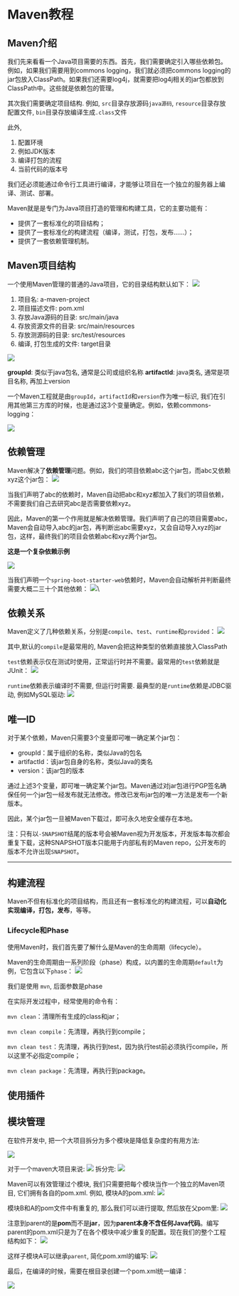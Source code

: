 # Maven教程

## Maven介绍
我们先来看看一个Java项目需要的东西。首先，我们需要确定引入哪些依赖包。例如，如果我们需要用到commons logging，我们就必须把commons logging的jar包放入ClassPath。如果我们还需要log4j，就需要把log4j相关的jar包都放到ClassPath中。这些就是依赖包的管理。

其次我们需要确定项目结构. 例如, `src`目录存放源码`java源码`, `resource`目录存放配置文件, `bin`目录存放编译生成`.class`文件

此外, 
1. 配置环境 
2. 例如JDK版本
3. 编译打包的流程
4. 当前代码的版本号

我们还必须能通过命令行工具进行编译，才能够让项目在一个独立的服务器上编译、测试、部署。

Maven就是是专门为Java项目打造的管理和构建工具，它的主要功能有：

* 提供了一套标准化的项目结构；
* 提供了一套标准化的构建流程（编译，测试，打包，发布……）；
* 提供了一套依赖管理机制。

## Maven项目结构

一个使用Maven管理的普通的Java项目，它的目录结构默认如下：
![](img/2021-10-18-23-15-01.png)

1. 项目名: a-maven-project
2. 项目描述文件: pom.xml
3. 存放Java源码的目录: src/main/java
4. 存放资源文件的目录: src/main/resources
5. 存放测源码的目录: src/test/resources
6. 编译, 打包生成的文件: target目录

![](img/2021-10-18-23-18-07.png)

**groupId**: 类似于java包名, 通常是公司或组织名称
**artifactId**: java类名, 通常是项目名称, 再加上version

一个Maven工程就是由`groupId`，`artifactId`和`version`作为唯一标识, 我们在引用其他第三方库的时候，也是通过这3个变量确定。例如，依赖commons-logging：

![](img/2021-10-18-23-21-11.png)


## 依赖管理

Maven解决了**依赖管理**问题。例如，我们的项目依赖abc这个jar包，而abc又依赖xyz这个jar包：
![](img/2021-10-18-23-35-11.png)


当我们声明了abc的依赖时，Maven自动把abc和xyz都加入了我们的项目依赖，不需要我们自己去研究abc是否需要依赖xyz。

因此，Maven的第一个作用就是解决依赖管理。我们声明了自己的项目需要abc，Maven会自动导入abc的jar包，再判断出abc需要xyz，又会自动导入xyz的jar包，这样，最终我们的项目会依赖abc和xyz两个jar包。

**这是一个复杂依赖示例**

![](img/2021-10-18-23-37-17.png)

当我们声明一个`spring-boot-starter-web`依赖时，Maven会自动解析并判断最终需要大概二三十个其他依赖：
![](img/2021-10-18-23-37-44.png)\


## 依赖关系

Maven定义了几种依赖关系，分别是`compile`、`test`、`runtime`和`provided`：
![](img/2021-10-18-23-39-04.png)

其中,默认的`compile`是最常用的, Maven会把这种类型的依赖直接放入ClassPath

`test`依赖表示仅在测试时使用，正常运行时并不需要。最常用的`test`依赖就是JUnit：
![](img/2021-10-18-23-40-26.png)

`runtime`依赖表示编译时不需要, 但运行时需要. 最典型的是`runtime`依赖是JDBC驱动, 例如MySQL驱动:
![](img/2021-10-18-23-41-34.png)


## 唯一ID

对于某个依赖，Maven只需要3个变量即可唯一确定某个jar包：

* groupId：属于组织的名称，类似Java的包名
* artifactId：该jar包自身的名称，类似Java的类名
* version：该jar包的版本

通过上述3个变量，即可唯一确定某个jar包。Maven通过对jar包进行PGP签名确保任何一个jar包一经发布就无法修改。修改已发布jar包的唯一方法是发布一个新版本。

因此，某个jar包一旦被Maven下载过，即可永久地安全缓存在本地。

注：只有以`-SNAPSHOT`结尾的版本号会被Maven视为开发版本，开发版本每次都会重复下载，这种SNAPSHOT版本只能用于内部私有的Maven repo，公开发布的版本不允许出现`SNAPSHOT`。

---
## 构建流程

Maven不但有标准化的项目结构，而且还有一套标准化的构建流程，可以**自动化实现编译，打包，发布**，等等。

### Lifecycle和Phase

使用Maven时，我们首先要了解什么是Maven的生命周期（lifecycle）。

Maven的生命周期由一系列阶段（phase）构成，以内置的生命周期`default`为例，它包含以下`phase`：
![](img/2021-10-19-09-23-49.png)

我们是使用 `mvn`, 后面参数是phase

在实际开发过程中，经常使用的命令有：

`mvn clean`：清理所有生成的class和jar；

`mvn clean compile`：先清理，再执行到compile；

`mvn clean test`：先清理，再执行到test，因为执行test前必须执行compile，所以这里不必指定compile；

`mvn clean package`：先清理，再执行到package。

## 使用插件


## 模块管理

在软件开发中, 把一个大项目拆分为多个模块是降低复杂度的有用方法:

![](img/2021-10-19-09-27-23.png)

对于一个maven大项目来说:
![](img/2021-10-19-09-27-42.png)
拆分完:
![](img/2021-10-19-09-27-56.png)

Maven可以有效管理过个模块, 我们只需要把每个模块当作一个独立的Maven项目, 它们拥有各自的pom.xml. 例如, 模块A的pom.xml:
![](img/2021-10-19-09-29-20.png)

模块B和A的pom文件中有重复的, 那么我们可以进行提取, 然后放在父pom里:
![](img/2021-10-19-09-30-24.png)

注意到parent的<packaging>是**pom**而不是**jar**，因为**parent本身不含任何Java代码**。编写parent的pom.xml只是为了在各个模块中减少重复的配置。现在我们的整个工程结构如下：
![](img/2021-10-19-09-31-02.png)

这样子模块A可以继承`parent`, 简化pom.xml的编写:
![](img/2021-10-19-09-32-19.png)

最后，在编译的时候，需要在根目录创建一个pom.xml统一编译：

![](img/2021-10-19-09-32-42.png)